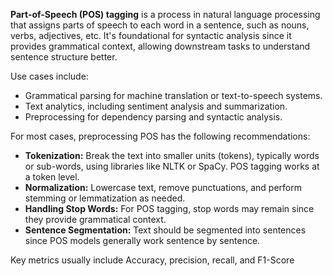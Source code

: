 **Part-of-Speech (POS) tagging** is a process in natural language processing that assigns parts of speech to each word in a sentence, such as nouns, verbs, adjectives, etc. It's foundational for syntactic analysis since it provides grammatical context, allowing downstream tasks to understand sentence structure better.

Use cases include:
- Grammatical parsing for machine translation or text-to-speech systems.
- Text analytics, including sentiment analysis and summarization.
- Preprocessing for dependency parsing and syntactic analysis.

For most cases, preprocessing POS has the following recommendations:

- **Tokenization:** Break the text into smaller units (tokens), typically words or sub-words, using libraries like NLTK or SpaCy. POS tagging works at a token level.
- **Normalization:** Lowercase text, remove punctuations, and perform stemming or lemmatization as needed.
- **Handling Stop Words:** For POS tagging, stop words may remain since they provide grammatical context.
- **Sentence Segmentation:** Text should be segmented into sentences since POS models generally work sentence by sentence.

Key metrics usually include Accuracy, precision, recall, and F1-Score
